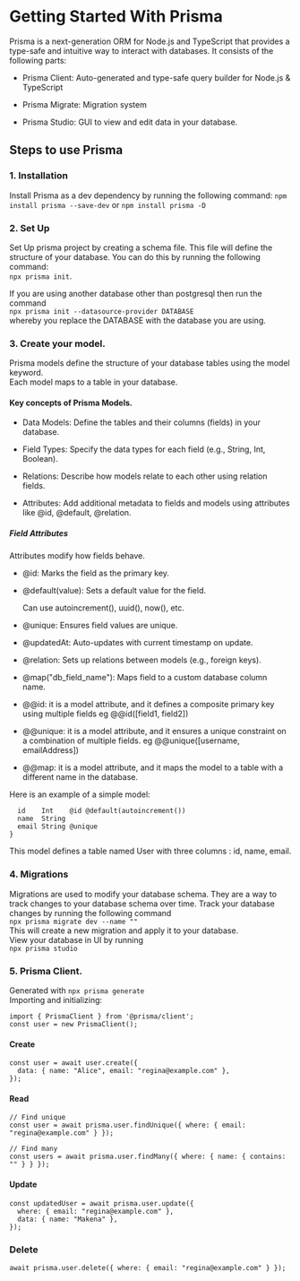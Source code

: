 # Getting Started With Prisma

Prisma is a next-generation ORM for Node.js and TypeScript that provides a type-safe and intuitive way to interact with databases.
 It consists of the following parts:

* Prisma Client: Auto-generated and type-safe query builder for Node.js & TypeScript

* Prisma Migrate: Migration system

* Prisma Studio: GUI to view and edit data in your database.

## Steps to use Prisma
### 1. Installation
Install Prisma as a dev dependency by running the following command: `npm install prisma --save-dev` or `npm install prisma -D` 


### 2. Set Up
Set Up prisma project by creating a schema file. This file will define the structure of your database. You can do this by running the following command:<br> `npx prisma init`. <br>


If you are using another database other than postgresql then run the command<br> `npx prisma init --datasource-provider DATABASE`<br> whereby you replace the DATABASE with the database you are using.<br>



### 3. Create your model.
Prisma models define the structure of your database tables using the model keyword.<br>
Each model maps to a table in your database.<br>

#### Key concepts of Prisma Models. 
 * Data Models: Define the tables and their columns (fields) in your database.

* Field Types: Specify the data types for each field (e.g., String, Int, Boolean).

* Relations: Describe how models relate to each other using relation fields.

* Attributes: Add additional metadata to fields and models using attributes like @id, @default, @relation.

##### Field Attributes
Attributes modify how fields behave.

* @id: Marks the field as the primary key.

* @default(value): Sets a default value for the field.

    Can use autoincrement(), uuid(), now(), etc.

* @unique: Ensures field values are unique.

* @updatedAt: Auto-updates with current timestamp on update.

* @relation: Sets up relations between models (e.g., foreign keys).

* @map("db_field_name"): Maps field to a custom database column name.
* @@id: it is a model attribute, and it defines a composite primary key using multiple fields eg @@id([field1, field2])

* @@unique: it is a model attribute, and it ensures a unique constraint on a combination of multiple fields. eg @@unique([username, emailAddress])

* @@map: it is a model attribute, and it maps the model to a table with a different name in the database.


Here is an example of a simple model:
```model User {
  id    Int    @id @default(autoincrement())
  name  String
  email String @unique
}
```
This model defines a table named User with three columns : id, name, email.<br>

### 4. Migrations
Migrations are used to modify your database schema. They are a way to track changes to your database schema over time. 
Track your database changes by running the following command<br> `npx prisma migrate dev --name ""`<br>
This will create a new migration and apply it to your database.<br>
View your database in UI by running <br> `npx prisma studio`

### 5. Prisma Client.
Generated with `npx prisma generate`<br>
Importing and initializing: <br> 
```
import { PrismaClient } from '@prisma/client';
const user = new PrismaClient();
```


#### Create
```
const user = await user.create({
  data: { name: "Alice", email: "regina@example.com" },
});
```
#### Read
```
// Find unique
const user = await prisma.user.findUnique({ where: { email: "regina@example.com" } });

// Find many 
const users = await prisma.user.findMany({ where: { name: { contains: "" } } });
```
#### Update
```
const updatedUser = await prisma.user.update({
  where: { email: "regina@example.com" },
  data: { name: "Makena" },
});
```
### Delete
```
await prisma.user.delete({ where: { email: "regina@example.com" } });
```




 




  






